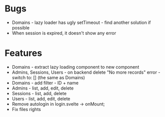 # Bugs

- Domains - lazy loader has ugly setTimeout - find another solution if possible
- When session is expired, it doesn't show any error

# Features

- Domains - extract lazy loading component to new component
- Admins, Sessions, Users - on backend delete "No more records" error - switch to: [] (the same as Domains)
- Domains - add filter - ID + name
- Admins - list, add, edit, delete
- Sessions - list, add, delete
- Users - list, add, edit, delete
- Remove autologin in login.svelte -> onMount;
- Fix files rights
